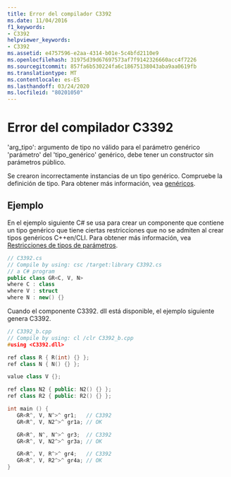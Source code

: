 ```yaml
---
title: Error del compilador C3392
ms.date: 11/04/2016
f1_keywords:
- C3392
helpviewer_keywords:
- C3392
ms.assetid: e4757596-e2aa-4314-b01e-5c4bfd2110e9
ms.openlocfilehash: 31975d39d67697573af7f9142326660acc4f7226
ms.sourcegitcommit: 857fa6b530224fa6c18675138043aba9aa0619fb
ms.translationtype: MT
ms.contentlocale: es-ES
ms.lasthandoff: 03/24/2020
ms.locfileid: "80201050"
---
```

# <a name="compiler-error-c3392"></a>Error del compilador C3392

'arg_tipo': argumento de tipo no válido para el parámetro genérico 'parámetro' del 'tipo_genérico' genérico, debe tener un constructor sin parámetros público.

Se crearon incorrectamente instancias de un tipo genérico. Compruebe la definición de tipo. Para obtener más información, vea [genéricos](../../extensions/generics-cpp-component-extensions.md).

## <a name="example"></a>Ejemplo

En el ejemplo siguiente C# se usa para crear un componente que contiene un tipo genérico que tiene ciertas restricciones que no se admiten al crear tipos genéricos C++en/CLI. Para obtener más información, vea [Restricciones de tipos de parámetros](/dotnet/csharp/programming-guide/generics/constraints-on-type-parameters).

```csharp
// C3392.cs
// Compile by using: csc /target:library C3392.cs
// a C# program
public class GR<C, V, N>
where C : class
where V : struct
where N : new() {}
```

Cuando el componente C3392. dll está disponible, el ejemplo siguiente genera C3392.

```cpp
// C3392_b.cpp
// Compile by using: cl /clr C3392_b.cpp
#using <C3392.dll>

ref class R { R(int) {} };
ref class N { N() {} };

value class V {};

ref class N2 { public: N2() {} };
ref class R2 { public: R2() {} };

int main () {
   GR<R^, V, N^>^ gr1;   // C3392
   GR<R^, V, N2^>^ gr1a; // OK

   GR<R^, N^, N^>^ gr3;  // C3392
   GR<R^, V, N2^>^ gr3a; // OK

   GR<R^, V, R^>^ gr4;   // C3392
   GR<R^, V, R2^>^ gr4a; // OK
}
```
